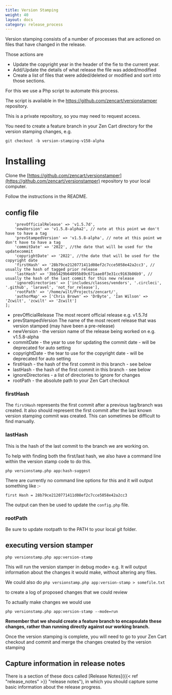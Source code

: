 ```yaml
---
title: Version Stamping
weight: 40
layout: docs
category: release_process
---
```

Version stamping consists of a number of processes that are actioned on files that have 
changed in the release.

Those actions are 

 + Update the copyright year in the header of the fie to the current year.
 + Add/Update the details of what release the file was added/modified
 + Create a list of files that were added/deleted or modified and sort into those sections.

For this we use a Php script to automate this process.

The script is available in the https://github.com/zencart/versionstamper repository.

This is a private repository, so you may need to request access.

You need to create a feature branch in your Zen Cart directory for the version stamping changes, e.g.

`git checkout -b version-stamping-v158-alpha`


# Installing

Clone the [https://github.com/zencart/versionstamper](https://github.com/zencart/versionstamper) repository to your local computer.

Follow the instructions in the README. 

## config file

```$opts = [
    'prevOfficialRelease' => 'v1.5.7d',
    'newVersion' => 'v1.5.8-alpha2', // note at this point we don't have to have a tag
    'prevStampedVersion' => 'v1.5.8-alpha', // note at this point we don't have to have a tag
    'commitDate' => '2022', //the date that will be used for the updatecommit
    'copyrightDate' => '2022', //the date that will be used for the copyright date
    'firstHash' => '28b79ce2120771411d08ef2c7cce5058e42a2cc3', // usually the hash of tagged prior release
    'lastHash' => '3bb5429b64095b89c671aae8f3e31cc9163b86b9', // usually the hash of the last commit for this new release
    'ignoreDirectories' => ['includes/classes/vendors', '.circleci', '.github', 'laravel', 'not_for_release'],
    'rootPath' => '/home/wilt/Projects/zencart/',
    'authorMap' => ['Chris Brown' => 'DrByte', 'Ian Wilson' => 'Zcwilt', 'zcwilt' => 'Zcwilt']
];

```

+ prevOfficialRelease The most recent official release e.g. v1.5.7d
+ prevStampedVersion The name of the most recent release that was version stamped (may have been a pre-release)
+ newVersion - the version name of the release being worked on e.g. v1.5.8-alpha
+ commitDate - the year to use for updating the commit date - will be deprecated for auto setting
+ copyrightDate - the tear to use for the copyright date  - will be deprecated for auto setting
+ firstHash - the hash of the first commit in this branch - see below
+ lastHash - the hash of the first commit in this branch - see below
+ ignoreDirectories - a list of directories to ignore for changes
+ rootPath - the absolute path to your Zen Cart checkout

### firstHash

The `firstHash` represents the first commit after a previous tag/branch was created.
It also should represent the first commit after the last known version stamping commit was created.
This can sometimes be difficult to find manually.

### lastHash

This is the hash of the last commit to the branch we are working on.

To help with finding both the first/last hash, we also have a command line within the 
version stamp code to do this. 

`php versionstamp.php app:hash-suggest`

There are currently no command line options for this and it will output something like :-

```last Hash = 3bb5429b64095b89c671aae8f3e31cc9163b86b9
first Hash = 28b79ce2120771411d08ef2c7cce5058e42a2cc3
```
The output can then be used to update the `config.php` file.

### rootPath 

Be sure to update rootpath to the PATH to your local git folder.

## executing version stamper

`php versionstamp.php app:version-stamp`

This will run the version stamper in debug mode>
e.g. It will output information about the changes it would make, without altering any files.

We could also do
`php versionstamp.php app:version-stamp > somefile.txt`

to create a log of proposed changes that we could review

To actually make changes we would use

`php versionstamp.php app:version-stamp --mode=run`

**Remember that we should create a feature branch to encapsulate these changes, rather
than running directly against our working branch.**

Once the version stamping is complete, you will need to go to your Zen Cart checkout and 
commit and merge the changes created by the version stamping

## Capture information in release notes

There is a section of these docs called [Release Notes]({{< ref "release_notes" >}} "release notes"), in which you should capture some
basic information about the release progress.
